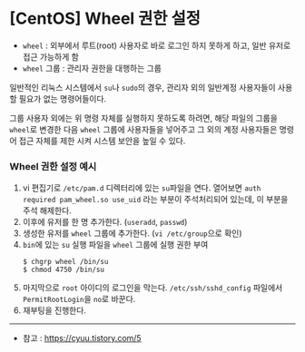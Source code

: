# [CentOS] Wheel 권한 설정
 * `wheel` : 외부에서 루트(root) 사용자로 바로 로그인 하지 못하게 하고, 일반 유저로 접근 가능하게 함
 * `wheel` 그룹 : 관리자 권한을 대행하는 그룹

일반적인 리눅스 시스템에서 `su`나 `sudo`의 경우, 관리자 외의 일반계정 사용자들이 사용할 필요가 없는 명령어들이다. 
<br/>

그룹 사용자 외에는 위 명령 자체를 실행하지 못하도록 하려면, 해당 파일의 그룹을 `wheel`로 변경한 다음 `wheel` 그룹에 사용자들을 넣어주고 그 외의 계정 사용자들은 명령어 접근 자체를 제한 시켜 시스템 보안을 높일 수 있다.
 
 ### Wheel 권한 설정 예시
 1. vi 편집기로 `/etc/pam.d` 디렉터리에 있는 `su`파일을 연다.  열어보면 `auth required pam_wheel.so use_uid` 라는 부분이 주석처리되어 있는데, 이 부분을 주석 해제한다.
 2. 이후에 유저를 한 명 추가한다. (`useradd`, `passwd`)
 3. 생성한 유저를 `wheel` 그룹에 추가한다. (`vi /etc/group`으로 확인)
 4. `bin`에 있는 `su` 실행 파일을 `wheel` 그룹에 실행 권한 부여
	 ```
	 $ chgrp wheel /bin/su
	 $ chmod 4750 /bin/su
	 ```
5. 마지막으로 `root` 아이디의 로그인을 막는다. `/etc/ssh/sshd_config` 파일에서 `PermitRootLogin`을 `no`로 바꾼다.
6. 재부팅을 진행한다.

---
* 참고 : https://cyuu.tistory.com/5
